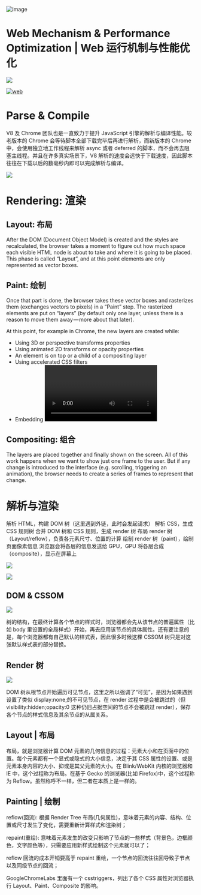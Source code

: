 ![image](https://user-images.githubusercontent.com/5803001/45917560-72887d00-beac-11e8-896e-f41eabed0a8c.png)

# Web Mechanism & Performance Optimization | Web 运行机制与性能优化

![](https://cdn-images-1.medium.com/max/2000/1*FjnCt0TCWaxY91E0WQq2DQ.png)

[![web](https://user-images.githubusercontent.com/5803001/38910164-a8e97c1a-42fa-11e8-8500-a737833e80cc.png)](https://www.processon.com/mindmap/59a26552e4b0afafe7a7606c)

# Parse & Compile

V8 及 Chrome 团队也是一直致力于提升 JavaScript 引擎的解析与编译性能。较老版本的 Chrome 会等待脚本全部下载完毕后再进行解析，而新版本的 Chrome 中，会使用独立地工作线程来解析 async 或者 deferred 的脚本，而不会再去阻塞主线程。并且在许多真实场景下，V8 解析的速度会远快于下载速度，因此脚本往往在下载以后的数毫秒内即可以完成解析与编译。

![](https://i.postimg.cc/Y0r3vzTS/image.png)

# Rendering: 渲染

## Layout: 布局

After the DOM (Document Object Model) is created and the styles are recalculated, the browser takes a moment to figure out how much space each visible HTML node is about to take and where it is going to be placed. This phase is called “Layout”, and at this point elements are only represented as vector boxes.

## Paint: 绘制

Once that part is done, the browser takes these vector boxes and rasterizes them (exchanges vectors to pixels) in a “Paint” step. The rasterized elements are put on “layers” (by default only one layer, unless there is a reason to move them away — more about that later).

At this point, for example in Chrome, the new layers are created while:

- Using 3D or perspective transforms properties
- Using animated 2D transforms or opacity properties
- An element is on top or a child of a compositing layer
- Using accelerated CSS filters
- Embedding <video>, <canvas>, plugins like Silverlight or Flash (in special cases)

## Compositing: 组合

The layers are placed together and finally shown on the screen.
All of this work happens when we want to show just one frame to the user. But if any change is introduced to the interface (e.g. scrolling, triggering an animation), the browser needs to create a series of frames to represent that change.

# 解析与渲染

解析 HTML，构建 DOM 树（这里遇到外链，此时会发起请求）
解析 CSS，生成 CSS 规则树
合并 DOM 树和 CSS 规则，生成 render 树
布局 render 树（Layout/reflow），负责各元素尺寸、位置的计算
绘制 render 树（paint），绘制页面像素信息
浏览器会将各层的信息发送给 GPU，GPU 将各层合成（composite），显示在屏幕上

![](https://cdn-images-1.medium.com/max/1600/0*gMqY9IVJXuBbE8DF.)

![](https://ww1.sinaimg.cn/large/007rAy9hgy1g00bj8o8oij30m808q74l.jpg)

## DOM & CSSOM

![](https://ww1.sinaimg.cn/large/007rAy9hgy1fzzhf7ly5pj30m80cc3zl.jpg)

树的结构，在最终计算各个节点的样式时，浏览器都会先从该节点的普遍属性（比如 body 里设置的全局样式）开始，再去应用该节点的具体属性。还有要注意的是，每个浏览器都有自己默认的样式表，因此很多时候这棵 CSSOM 树只是对这张默认样式表的部分替换。

## Render 树

![](http://delai.me/code/content/images/2016/01/render-tree-construction.png)

DOM 树从根节点开始遍历可见节点，这里之所以强调了“可见”，是因为如果遇到设置了类似 display:none;的不可见节点，在 render 过程中是会被跳过的（但 visibility:hidden;opacity:0 这种仍旧占据空间的节点不会被跳过 render），保存各个节点的样式信息及其余节点的从属关系。

## Layout | 布局

布局，就是浏览器计算 DOM 元素的几何信息的过程：元素大小和在页面中的位置。每个元素都有一个显式或隐式的大小信息，决定于其 CSS 属性的设置、或是元素本身内容的大小、抑或是其父元素的大小。在 Blink/WebKit 内核的浏览器和 IE 中，这个过程称为布局。在基于 Gecko 的浏览器(比如 Firefox)中，这个过程称为 Reflow。虽然称呼不一样，但二者在本质上是一样的。

## Painting | 绘制

reflow(回流): 根据 Render Tree 布局(几何属性)，意味着元素的内容、结构、位置或尺寸发生了变化，需要重新计算样式和渲染树；

repaint(重绘): 意味着元素发生的改变只影响了节点的一些样式（背景色，边框颜色，文字颜色等），只需要应用新样式绘制这个元素就可以了；

reflow 回流的成本开销要高于 repaint 重绘，一个节点的回流往往回导致子节点以及同级节点的回流；

GoogleChromeLabs 里面有一个 csstriggers，列出了各个 CSS 属性对浏览器执行 Layout、Paint、Composite 的影响。
